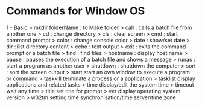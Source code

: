 # Commands for Window OS

1 - Basic 
    > mkdir folderName : to Make folder 
    > call	           : calls a batch file from another one
    > cd	           : change directory
    > cls	           : clear screen
    > cmd	           : start command prompt
    > color	           : change console color
    > date             : show/set date
    > dir	           : list directory content
    > echo	           : text output
    > exit	           : exits the command prompt or a batch file
    > find	           : find files
    > hostname	       : display host name
    > pause	           : pauses the execution of a batch file and shows a message
    > runas	           : start a program as another user
    > shutdown         : shutdown the computer
    > sort	           : sort the screen output
    > start	start an own window to execute a program or command
    > taskkill	terminate a process or a application
    > tasklist	display applications and related tasks
    > time	display/edit the system time
    > timeout	wait any time
    > title	set title for prompt
    > ver	display operating system version
    > w32tm	setting time synchronisation/time server/time zone